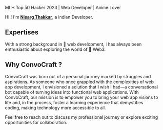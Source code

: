 MLH Top 50 Hacker 2023 | Web Developer | Anime Lover

Hi ! I'm **[Nisarg Thakkar](https://www.linkedin.com/in/Nishu0/)**, a Indian Developer.

## Expertises

With a strong background in 🚀 web development, I has always been enthusiastic about exploring the world of 🔗 Web3.

## Why ConvoCraft ?

ConvoCraft was born out of a personal journey marked by struggles and aspirations. As someone who once grappled with the complexities of web app development, I envisioned a solution that I wish I had—a conversational bot capable of turning ideas into functional web applications. With ConvoCraft, our mission is to empower you to bring your web app visions to life and, in the process, foster a learning experience that demystifies coding, making technology more accessible to all.


Feel free to reach out to discuss my professional journey or explore exciting opportunities for collaboration.